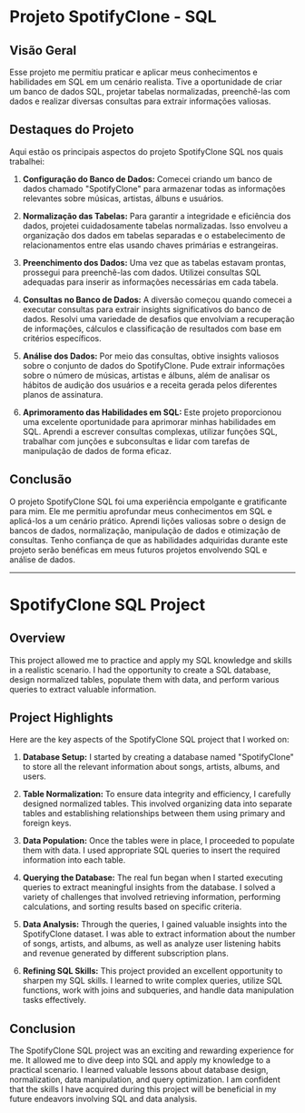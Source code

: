 # Projeto SpotifyClone - SQL

## Visão Geral

Esse projeto me permitiu praticar e aplicar meus conhecimentos e habilidades em SQL em um cenário realista. Tive a oportunidade de criar um banco de dados SQL, projetar tabelas normalizadas, preenchê-las com dados e realizar diversas consultas para extrair informações valiosas.

## Destaques do Projeto

Aqui estão os principais aspectos do projeto SpotifyClone SQL nos quais trabalhei:

1. **Configuração do Banco de Dados:** Comecei criando um banco de dados chamado "SpotifyClone" para armazenar todas as informações relevantes sobre músicas, artistas, álbuns e usuários.

2. **Normalização das Tabelas:** Para garantir a integridade e eficiência dos dados, projetei cuidadosamente tabelas normalizadas. Isso envolveu a organização dos dados em tabelas separadas e o estabelecimento de relacionamentos entre elas usando chaves primárias e estrangeiras.

3. **Preenchimento dos Dados:** Uma vez que as tabelas estavam prontas, prossegui para preenchê-las com dados. Utilizei consultas SQL adequadas para inserir as informações necessárias em cada tabela.

4. **Consultas no Banco de Dados:** A diversão começou quando comecei a executar consultas para extrair insights significativos do banco de dados. Resolvi uma variedade de desafios que envolviam a recuperação de informações, cálculos e classificação de resultados com base em critérios específicos.

5. **Análise dos Dados:** Por meio das consultas, obtive insights valiosos sobre o conjunto de dados do SpotifyClone. Pude extrair informações sobre o número de músicas, artistas e álbuns, além de analisar os hábitos de audição dos usuários e a receita gerada pelos diferentes planos de assinatura.

6. **Aprimoramento das Habilidades em SQL:** Este projeto proporcionou uma excelente oportunidade para aprimorar minhas habilidades em SQL. Aprendi a escrever consultas complexas, utilizar funções SQL, trabalhar com junções e subconsultas e lidar com tarefas de manipulação de dados de forma eficaz.

## Conclusão

O projeto SpotifyClone SQL foi uma experiência empolgante e gratificante para mim. Ele me permitiu aprofundar meus conhecimentos em SQL e aplicá-los a um cenário prático. Aprendi lições valiosas sobre o design de bancos de dados, normalização, manipulação de dados e otimização de consultas. Tenho confiança de que as habilidades adquiridas durante este projeto serão benéficas em meus futuros projetos envolvendo SQL e análise de dados.

________________________________________________________________________________________________________________________________________________________

# SpotifyClone SQL Project

## Overview

This project allowed me to practice and apply my SQL knowledge and skills in a realistic scenario. I had the opportunity to create a SQL database, design normalized tables, populate them with data, and perform various queries to extract valuable information.

## Project Highlights

Here are the key aspects of the SpotifyClone SQL project that I worked on:

1. **Database Setup:** I started by creating a database named "SpotifyClone" to store all the relevant information about songs, artists, albums, and users.

2. **Table Normalization:** To ensure data integrity and efficiency, I carefully designed normalized tables. This involved organizing data into separate tables and establishing relationships between them using primary and foreign keys.

3. **Data Population:** Once the tables were in place, I proceeded to populate them with data. I used appropriate SQL queries to insert the required information into each table.

4. **Querying the Database:** The real fun began when I started executing queries to extract meaningful insights from the database. I solved a variety of challenges that involved retrieving information, performing calculations, and sorting results based on specific criteria.

5. **Data Analysis:** Through the queries, I gained valuable insights into the SpotifyClone dataset. I was able to extract information about the number of songs, artists, and albums, as well as analyze user listening habits and revenue generated by different subscription plans.

6. **Refining SQL Skills:** This project provided an excellent opportunity to sharpen my SQL skills. I learned to write complex queries, utilize SQL functions, work with joins and subqueries, and handle data manipulation tasks effectively.

## Conclusion

The SpotifyClone SQL project was an exciting and rewarding experience for me. It allowed me to dive deep into SQL and apply my knowledge to a practical scenario. I learned valuable lessons about database design, normalization, data manipulation, and query optimization. I am confident that the skills I have acquired during this project will be beneficial in my future endeavors involving SQL and data analysis.
